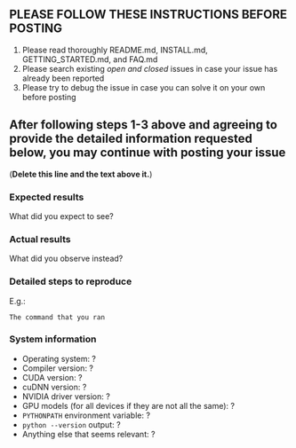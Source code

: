 ## PLEASE FOLLOW THESE INSTRUCTIONS BEFORE POSTING
1. Please read thoroughly README.md, INSTALL.md, GETTING_STARTED.md, and FAQ.md
2. Please search existing *open and closed* issues in case your issue has already been reported
3. Please try to debug the issue in case you can solve it on your own before posting

## After following steps 1-3 above and agreeing to provide the detailed information requested below, you may continue with posting your issue
(**Delete this line and the text above it.**)

### Expected results

What did you expect to see?

### Actual results

What did you observe instead?

### Detailed steps to reproduce

E.g.:

```
The command that you ran
```

### System information

* Operating system: ?
* Compiler version: ?
* CUDA version: ?
* cuDNN version: ?
* NVIDIA driver version: ?
* GPU models (for all devices if they are not all the same): ?
* `PYTHONPATH` environment variable: ?
* `python --version` output: ?
* Anything else that seems relevant: ?
